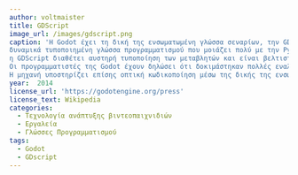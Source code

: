 ```yaml
---
author: voltmaister
title: GDScript
image_url: /images/gdscript.png
caption: 'Η Godot έχει τη δική της ενσωματωμένη γλώσσα σεναρίων, την GDScript, μια υψηλού επιπέδου, 
δυναμικά τυποποιημένη γλώσσα προγραμματισμού που μοιάζει πολύ με την Python. Σε αντίθεση με την Python, 
η GDScript διαθέτει αυστηρή τυποποίηση των μεταβλητών και είναι βελτιστοποιημένη για την αρχιτεκτονική της Godot που βασίζεται σε σκηνές. 
Οι προγραμματιστές της Godot έχουν δηλώσει ότι δοκιμάστηκαν πολλές εναλλακτικές γλώσσες σεναρίων τρίτων, όπως η Lua, η Python και η Squirrel, πριν αποφασιστεί ότι η χρήση μιας προσαρμοσμένης γλώσσας επέτρεπε ανώτερη βελτιστοποίηση και ενσωμάτωση επεξεργαστή. 
Η μηχανή υποστηρίζει επίσης οπτική κωδικοποίηση μέσω της δικής της ενσωματωμένης γλώσσας οπτικού προγραμματισμού VisualScript.'
year:  2014
license_url: 'https://godotengine.org/press'
license_text: Wikipedia
categories:
  - Τεχνολογία ανάπτυξης βιντεοπαιχνιδιών 
  - Εργαλεία
  - Γλώσσες Προγραμματισμού
tags:
  - Godot
  - GDscript
---
```

